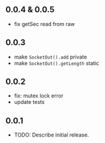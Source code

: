 ## 0.0.4 & 0.0.5
- fix getSec read from raw

## 0.0.3
- make `SocketOut().add` private
- make `SocketOut().getLength` static

## 0.0.2
- fix: mutex lock error
- update tests

## 0.0.1

* TODO: Describe initial release.
